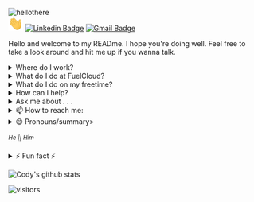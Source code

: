 ![hellothere](https://media3.giphy.com/media/Nx0rz3jtxtEre/giphy.gif)    
<img src="https://raw.githubusercontent.com/ABSphreak/ABSphreak/master/gifs/Hi.gif" width="30px">
[![Linkedin Badge](https://img.shields.io/badge/-codylylebrown-blue?style=flat-square&logo=Linkedin&logoColor=white&link=https://www.linkedin.com/in/codylylebrown/)](https://www.linkedin.com/in/codylylebrown/) [![Gmail Badge](https://img.shields.io/badge/-clb2934@gmail.com-c14438?style=flat-square&logo=Gmail&logoColor=white&link=mailto:clb2934@gmail.com)](mailto:clb2934@gmail.com)

Hello and welcome to my READme. I hope you're doing well. Feel free to take a look around and hit me up if you wanna talk.

<details>
  <summary>Where do I work?</summary>
  
*<sup>I work at FuelCloud. A cloud based fuel management company with multiple hardware and software components. At FuelCloud we have three core values. Be simple to start, easy to use, and supported all the time.<sup>*
</details>


<details>
  <summary>What do I do at FuelCloud?</summary>
  
*<sup>At FuelCloud I'm a Technical Support Specialist. That means I work with elelctircal engineers and technicians to install our hardware as well as third-party hardware, I help IT teams and CTOs integrate their system and reporting with ours, I instruct everyone from truck drivers to company owners on how to use our system and best practices to use. I'm also in the middle of refactoring our entire support process from the the moment someone has an issues, to a ticket being created, to helping track down the bugs, to updating the customer and future proofing things so it wont happen again.<sup>*
</details>


<details>
  <summary>What do I do on my freetime?</summary>
  
*<sup>My freetime consists mainly of taking care of my newbord daughter Mia (first kid) When I can I learn and tinker with new tech; building and flying a quadcopter or done as most people call it, as well as making my MacBook into a gaming computer (tech specs are just a recomendation). I absolutely love the ourdoors. Check out my website for some pics of backpacking around timberline.<sup>*
</details>


<details>
<summary>How can I help?</summary>  
  
*<sup>If you need help with anything just ask. Before starting at FuelCloud most of my weeekends and some weeks were taken up by hackathons and inventathons. I would either work on projects as a software developer, designer, or project manager. During the OHSU/MIT hackathon my team took 2nd place for our teen suicide prevention mobile app. During the Amazon PDX Hackaton my team took 3rd place for creating a covid safe way of clocking in cusing Amazons Facial Recognition software. During the Technology Association of Oregon Inventathon Techlandia summit my team got an honorable mention for diversity and inclusion when we were building our BLE health monitors for helping seniors with their every day lives. If you need help with anything, just let me know, I'm here to help.<sup>*
</details>


<details>
<summary>Ask me about . . . </summary>
  
*<sup>Anything you want to know more about. I'm an open book. Some say knowledge is power; I feel true power comes from sharing the knowledge you have with others :muscle:<sup>*
</details>


<details>
<summary>📫 How to reach me:</summary>
  
*<sup>I recomend sending me an email or [my LinkedIn](https://www.linkedin.com/in/codylylebrown/). <sub>PSST, look over there :eyes: for my emaill.<sub><sup>*
</details>


<details>
<summary>😄 Pronouns/summary>
  
*<sup>He || Him<sup>*
</details>
  

<details>
<summary>⚡ Fun fact ⚡</summary>  
  
*<sup>I qualified for the Olympics :dart: when I was 19 for archery, but chose to focus on other things.<sup>*
</details>
  
![Cody's github stats](https://github-readme-stats.vercel.app/api?username=cody2934&hide=["issues"]&show_icons=true)

![visitors](https://visitor-badge.glitch.me/badge?page_id=cody2934.cody2934)

